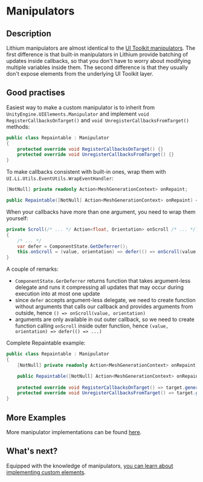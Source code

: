 ﻿# Manipulators

## Description

Lithium manipulators are almost identical to the [UI Toolkit manipulators](https://docs.unity3d.com/6000.0/Documentation/Manual/UIE-manipulators.html).
The first difference is that built-in manipulators in Lithium provide batching of updates inside callbacks, so that you don't have to worry about modifying multiple variables inside them.
The second difference is that they usually don't expose elements from the underlying UI Toolkit layer.

## Good practises

Easiest way to make a custom manipulator is to inherit from `UnityEngine.UIElements.Manipulator` and implement `void RegisterCallbacksOnTarget()` and `void UnregisterCallbacksFromTarget()` methods:

```csharp
public class Repaintable : Manipulator
{
    protected override void RegisterCallbacksOnTarget() {}
    protected override void UnregisterCallbacksFromTarget() {}
}
```

To make callbacks consistent with built-in ones, wrap them with `UI.Li.Utils.EventUtils.WrapEventHandler`:

```csharp
[NotNull] private readonly Action<MeshGenerationContext> onRepaint;

public Repaintable([NotNull] Action<MeshGenerationContext> onRepaint) => this.onRepaint = EventUtils.WrapEventHandler(onRepaint);
```

When your callbacks have more than one argument, you need to wrap them yourself:

```csharp
private Scroll(/* ... */ Action<float, Orientation> onScroll /* ... */)
{
    /* ... */
    var defer = ComponentState.GetDeferrer();
    this.onScroll = (value, orientation) => defer(() => onScroll(value, orientation));
}
```

A couple of remarks:
* `ComponentState.GerDeferrer` returns function that takes argument-less delegate and runs it compressing all updates that may occur during execution into at most one update
* since `defer` accepts argument-less delegate, we need to create function without arguments that calls our callback and provides arguments from outside, hence `() => onScroll(value, orientation)`
* arguments are only available in out outer callback, so we need to create function calling `onScroll` inside outer function, hence `(value, orientation) => defer(() => ...)`

Complete Repaintable example:

```csharp
public class Repaintable : Manipulator
{
    [NotNull] private readonly Action<MeshGenerationContext> onRepaint;

    public Repaintable([NotNull] Action<MeshGenerationContext> onRepaint) => this.onRepaint = EventUtils.WrapEventHandler(onRepaint);
    
    protected override void RegisterCallbacksOnTarget() => target.generateVisualContent += onRepaint;
    protected override void UnregisterCallbacksFromTarget() => target.generateVisualContent -= onRepaint;
}
```

## More Examples

More manipulator implementations can be found [here](../../Runtime/Utils/Events.cs).

## What's next?

Equipped with the knowledge of manipulators, [you can learn about implementing custom elements](../advanced/custom-elements.md).